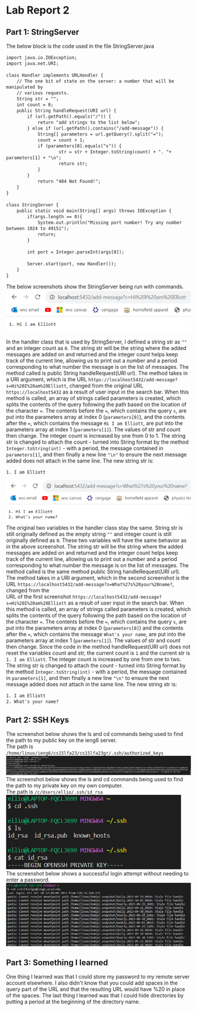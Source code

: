 # Lab Report 2  
## Part 1: StringServer  
The below block is the code used in the file StringServer.java  

```
import java.io.IOException;
import java.net.URI;

class Handler implements URLHandler {
    // The one bit of state on the server: a number that will be manipulated by
    // various requests.
    String str = "";
    int count = 0;
    public String handleRequest(URI url) {
        if (url.getPath().equals("/")) {
            return "add strings to the list below";
        } else if (url.getPath().contains("/add-message")) {
            String[] parameters = url.getQuery().split("=");
            count = count + 1;
            if (parameters[0].equals("s")) {
                    str = str + Integer.toString(count) + ". "+ parameters[1] + "\n";
                    return str;
            }
        } 
            return "404 Not Found!";
    }
}

class StringServer {
    public static void main(String[] args) throws IOException {
        if(args.length == 0){
            System.out.println("Missing port number! Try any number between 1024 to 49151");
            return;
        }

        int port = Integer.parseInt(args[0]);

        Server.start(port, new Handler());
    }
}
```

The below screenshots show the StringServer being run with commands.  
![Image](lab2com1.png)  
 
In the handler class that is used by StringServer, I defined a string str as ` "" ` and an integer count as `0`. The string str will be the string where the added messages are added on and returned 
and the integer count helps keep track of the current line, allowing us to print out a number and a period corresponding to what number the message is on the list of messages. 
The method called is public String handleRequest(URI url). The method takes in a URI argument, which is the URL `https://localhost5432/add-message?s=Hi%20I%20am%20Elliott`, changed from the original 
URL `https://localhost5432` as a result of user input in the search bar. When this method is called, 
an array of strings called parameters is created, which splits the contents of the query following the path based on the location of the character `=`. The contents before the `=`, which contains the query `s`,
are put into the parameters array at index 0 (`parameters[0]`), and the contents after the `=`, which contains the message `Hi I am Elliott`, are put into the parameters array at index 1 (`parameters[1]`). 
The values of str and count then change. The integer count is increased by one from 0 to 1. The string str is changed to attach the count - turned into String format by the method `Integer.toString(int)` - with a period, 
the message contained in `parameters[1]`, and then finally a new line `"\n"` to ensure the next message added does not attach in the same line. The new string str is:  
```
1. I am Elliott  
```

![Image](lab2com2.png)  
The original two variables in the handler class stay the same. String str is still originally defined as the empty string `""` and integer count is still originally defined as `0`.  These two variables will have the same behavior as in the above screenshot. The string str will be the string where the added messages are added on and returned and the integer count helps keep track of the current line, allowing us to print out a number and a period corresponding to what number the message is on the list of messages. 
The method called is the same method public String handleRequest(URI url). The method takes in a URI argument, which in the second screenshot is the URL `https://localhost5432/add-message?s=What%27s%20your%20name?`, changed from the  
URL of the first screenshot `https://localhost5432/add-message?s=Hi%20I%20am%20Elliott` as a result of user input in the search bar. When this method is called, 
an array of strings called parameters is created, which splits the contents of the query following the path based on the location of the character `=`. The contents before the `=`, which contains the query `s`,
are put into the parameters array at index 0 (`parameters[0]`) and the contents after the `=`, which contains the message `What's your name`, are put into the parameters array at index 1 (`parameters[1]`). 
The values of str and count then change. Since the code in the method handleRequest(URI url) does not reset the variables count and str, the current count is `1` and the current str is `1. I am Elliott`. The integer count is increased by one from one to two. The string str is changed to attach the count - turned into String format by the method `Integer.toString(int)` - with a period, 
the message contained in `parameters[1]`, and then finally a new line `"\n"` to ensure the next message added does not attach in the same line. The new string str is:
```
1. I am Elliott
2. What's your name?
```

## Part 2: SSH Keys 
The screenshot below shows the ls and cd commands being used to find the path to my public key on the ieng6 server.  
The path is `/home/linux/ieng6/cs15lfa23/cs15lfa23gr/.ssh/authorized_keys`
![Image](labReport2Public.png)  
The screenshot below shows the ls and cd commands being used to find the path to my private key on my own computer.  
The path is `/c/Users/ellio/.ssh/id_rsa`
![Image](labReport2Private.png)  
The screenshot below shows a successful login attempt without needing to enter a password.  
![Image](lab2NoLogin.png)  

## Part 3: Something I learned
One thing I learned was that I could store my password to my remote server account elsewhere. I also didn't know that you could add spaces in the query part of the URL and that the resulting URL would have %20 in place of the spaces. The last thing I learned was that I could hide directories by putting a period at the beginning of the directory name. 
